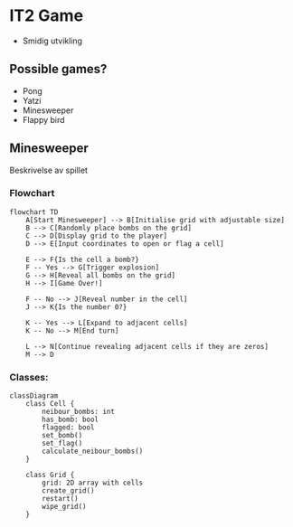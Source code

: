 # IT2 Game
- Smidig utvikling
## Possible games?
- Pong
- Yatzi
- Minesweeper
- Flappy bird

## Minesweeper
Beskrivelse av spillet 

### Flowchart
```mermaid
flowchart TD
    A[Start Minesweeper] --> B[Initialise grid with adjustable size]
    B --> C[Randomly place bombs on the grid]
    C --> D[Display grid to the player]
    D --> E[Input coordinates to open or flag a cell]
    
    E --> F{Is the cell a bomb?}
    F -- Yes --> G[Trigger explosion]
    G --> H[Reveal all bombs on the grid]
    H --> I[Game Over!]
    
    F -- No --> J[Reveal number in the cell]
    J --> K{Is the number 0?}
    
    K -- Yes --> L[Expand to adjacent cells]
    K -- No --> M[End turn]

    L --> N[Continue revealing adjacent cells if they are zeros]
    M --> D
```

### Classes:
```mermaid
classDiagram
    class Cell {
        neibour_bombs: int
        has_bomb: bool
        flagged: bool
        set_bomb()
        set_flag()
        calculate_neibour_bombs()
    }

    class Grid {
        grid: 2D array with cells
        create_grid()
        restart()
        wipe_grid()
    }
```
